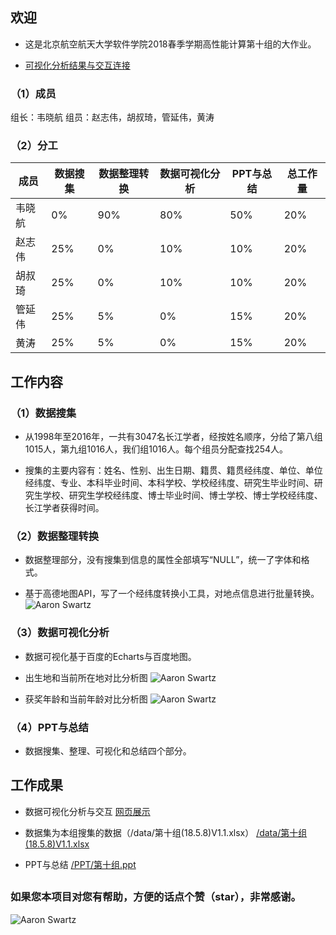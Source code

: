 
## 欢迎

- 这是北京航空航天大学软件学院2018春季学期高性能计算第十组的大作业。

- [可视化分析结果与交互连接](https://iamweixiaohang.github.io/CJSDatafromTeam10/)

### （1）成员

组长：韦晓航
组员：赵志伟，胡叔琦，管延伟，黄涛

### （2）分工

成员   | 数据搜集 | 数据整理转换 | 数据可视化分析 | PPT与总结| 总工作量
------------- | ------------- | --------- | ---- | ---- |----
韦晓航  | 0%   | 90% | 80% | 50% | 20%
赵志伟  | 25% | 0%   | 10% | 10% | 20%
胡叔琦  | 25% | 0%   | 10% | 10% | 20%
管延伟  | 25% | 5%   | 0%   | 15% | 20%
黄涛  | 25% | 5%   | 0%   | 15% | 20%

## 工作内容

### （1）数据搜集

  - 从1998年至2016年，一共有3047名长江学者，经按姓名顺序，分给了第八组1015人，第九组1016人，我们组1016人。每个组员分配查找254人。

 - 搜集的主要内容有：姓名、性别、出生日期、籍贯、籍贯经纬度、单位、单位经纬度、专业、本科毕业时间、本科学校、学校经纬度、研究生毕业时间、研究生学校、研究生学校经纬度、博士毕业时间、博士学校、博士学校经纬度、长江学者获得时间。

### （2）数据整理转换

  - 数据整理部分，没有搜集到信息的属性全部填写“NULL”，统一了字体和格式。
  
  - 基于高德地图API，写了一个经纬度转换小工具，对地点信息进行批量转换。
  ![Aaron Swartz](https://github.com/iamweixiaohang/CJSDatafromTeam10/blob/master/images/Geo.png)

### （3）数据可视化分析

  - 数据可视化基于百度的Echarts与百度地图。

  - 出生地和当前所在地对比分析图
  ![Aaron Swartz](https://github.com/iamweixiaohang/CJSDatafromTeam10/blob/master/images/GeoDist.png)
  
   - 获奖年龄和当前年龄对比分析图
  ![Aaron Swartz](https://github.com/iamweixiaohang/CJSDatafromTeam10/blob/master/images/Year.png)
  
### （4）PPT与总结

 - 数据搜集、整理、可视化和总结四个部分。

## 工作成果

- 数据可视化分析与交互
  [网页展示](https://iamweixiaohang.github.io/CJSDatafromTeam10/) 

- 数据集为本组搜集的数据（/data/第十组(18.5.8)V1.1.xlsx）
    [/data/第十组(18.5.8)V1.1.xlsx](https://github.com/iamweixiaohang/CJSDatafromTeam10/blob/master/data/) 
  
 - PPT与总结
   [/PPT/第十组.ppt](https://github.com/iamweixiaohang/CJSDatafromTeam10/blob/master/PPT/)

##   

### 如果您本项目对您有帮助，方便的话点个赞（star），非常感谢。

![Aaron Swartz](https://github.com/iamweixiaohang/CJSDatafromTeam10/blob/master/JavaScript/star.png)
